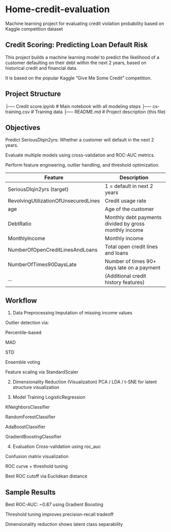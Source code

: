 # Home-credit-evaluation
Machine learning project for evaluating credit violation probability based on Kaggle competition dataset

## Credit Scoring: Predicting Loan Default Risk
This project builds a machine learning model to predict the likelihood of a customer defaulting on their debt within the next 2 years, based on historical credit and financial data.

It is based on the popular Kaggle “Give Me Some Credit” competition.

## Project Structure
├── Credit score.ipynb        # Main notebook with all modeling steps
├── cs-training.csv           # Training data
├── README.md                 # Project description (this file)

## Objectives
Predict SeriousDlqin2yrs: Whether a customer will default in the next 2 years.

Evaluate multiple models using cross-validation and ROC-AUC metrics.

Perform feature engineering, outlier handling, and threshold optimization.


| Feature                              | Description                                           |
| ------------------------------------ | ----------------------------------------------------- |
| SeriousDlqin2yrs (target)            | 1 = default in next 2 years                           |
| RevolvingUtilizationOfUnsecuredLines | Credit usage rate                                     |
| age                                  | Age of the customer                                   |
| DebtRatio                            | Monthly debt payments divided by gross monthly income |
| MonthlyIncome                        | Monthly income                                        |
| NumberOfOpenCreditLinesAndLoans      | Total open credit lines and loans                     |
| NumberOfTimes90DaysLate              | Number of times 90+ days late on a payment            |
| ...                                  | (Additional credit history features)                  |


## Workflow
1. Data Preprocessing
Imputation of missing income values

Outlier detection via:

Percentile-based

MAD

STD

Ensemble voting

Feature scaling via StandardScaler

2. Dimensionality Reduction (Visualization)
PCA / LDA / t-SNE for latent structure visualization

3. Model Training
LogisticRegression

KNeighborsClassifier

RandomForestClassifier

AdaBoostClassifier

GradientBoostingClassifier

4. Evaluation
Cross-validation using roc_auc

Confusion matrix visualization

ROC curve + threshold tuning

Best ROC cutoff via Euclidean distance


## Sample Results
Best ROC-AUC: ~0.87 using Gradient Boosting

Threshold tuning improves precision-recall tradeoff

Dimensionality reduction shows latent class separability


